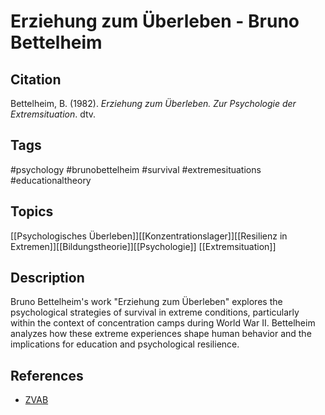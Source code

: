 # Erziehung zum Überleben - Bruno Bettelheim

## Citation

Bettelheim, B. (1982). _Erziehung zum Überleben. Zur Psychologie der
Extremsituation_. dtv.

## Tags

#psychology #brunobettelheim #survival #extremesituations #educationaltheory

## Topics

[[Psychologisches Überleben]][[Konzentrationslager]][[Resilienz in Extremen]][[Bildungstheorie]][[Psychologie]]
[[Extremsituation]]

## Description

Bruno Bettelheim's work "Erziehung zum Überleben" explores the psychological
strategies of survival in extreme conditions, particularly within the context of
concentration camps during World War II. Bettelheim analyzes how these extreme
experiences shape human behavior and the implications for education and
psychological resilience.

## References

- [ZVAB](https://www.zvab.com/9783423100229/Erziehung-%C3%9Cberleben-Psychologie-Extremsituation-Bettelheim-3423100222/plp)
